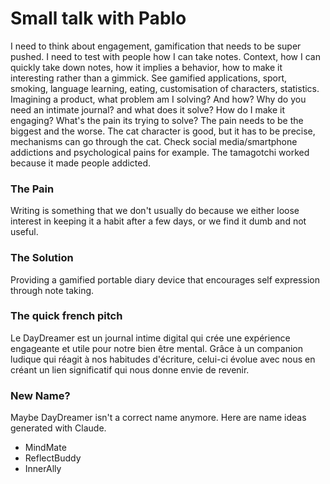 # Small talk with Pablo

I need to think about engagement, gamification that needs to be super pushed.
I need to test with people how I can take notes.
Context, how I can quickly take down notes, how it implies a behavior, how to make it interesting rather than a gimmick.
See gamified applications, sport, smoking, language learning, eating, customisation of characters, statistics.
Imagining a product, what problem am I solving? And how?
Why do you need an intimate journal? and what does it solve? How do I make it engaging?
What's the pain its trying to solve? The pain needs to be the biggest and the worse.
The cat character is good, but it has to be precise, mechanisms can go through the cat.
Check social media/smartphone addictions and psychological pains for example.
The tamagotchi worked because it made people addicted.

### The Pain
Writing is something that we don't usually do because we either loose interest in keeping it a habit after a few days, or we find it dumb and not useful.

### The Solution
Providing a gamified portable diary device that encourages self expression through note taking.

### The quick french pitch
Le DayDreamer est un journal intime digital qui crée une expérience engageante et utile pour notre bien être mental. Grâce à un companion ludique qui réagit à nos habitudes d'écriture, celui-ci évolue avec nous en créant un lien significatif qui nous donne envie de revenir.

### New Name?
Maybe DayDreamer isn't a correct name anymore.
Here are name ideas generated with Claude.
- MindMate
- ReflectBuddy
- InnerAlly